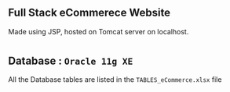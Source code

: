 ## Full Stack eCommerece Website
Made using JSP, hosted on Tomcat server on localhost.
#
<b> Database </b> : `Oracle 11g XE`
---
All the Database tables are listed in the `TABLES_eCommerce.xlsx` file
